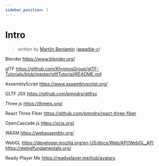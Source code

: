 ```yaml
---
sidebar_position: 1
---
```


# Intro

> written by [Martijn Benjamin](https://www.linkedin.com/in/martijn-benjamin/) ([appeltje-c](https://github.com/appeltje-c))


Blender
https://www.blender.org/

glTF
https://github.com/KhronosGroup/glTF-Tutorials/blob/master/gltfTutorial/README.md

AssemblyScript
https://www.assemblyscript.org/

GLTF JSX
https://github.com/pmndrs/gltfjsx

Three.js
https://threejs.org/

React Three Fiber
https://github.com/pmndrs/react-three-fiber

OpenCascade.js
https://ocjs.org/

WASM
https://webassembly.org/

WebGL
https://developer.mozilla.org/en-US/docs/Web/API/WebGL_API
https://webglfundamentals.org/


Ready Player Me
https://readyplayer.me/hub/avatars
